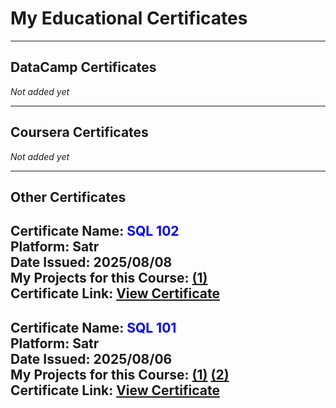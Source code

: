 # My Educational Certificates

---

## DataCamp Certificates  
*Not added yet*

---

## Coursera Certificates  
*Not added yet*

---

## Other Certificates

**Certificate Name:** <span style="color:blue;">SQL 102</span>  
**Platform:** Satr  
**Date Issued:** 2025/08/08  
**My Projects for this Course:** [(1)](https://github.com/i3zmad/AL-TAMAYOZ-School-Database-v2-.git)  
**Certificate Link:**  [View Certificate](https://assets.safcsp.cloud/public/certificates/3f635d03-3e2a-4986-a632-223ff108a056/1754629586_677a2f2f-f860-4026-87e0-beebb4a79cea.png)
---

**Certificate Name:** <span style="color:blue;">SQL 101</span>  
**Platform:** Satr  
**Date Issued:** 2025/08/06  
**My Projects for this Course:** [(1)](https://github.com/i3zmad/AL_TAMAYOZ-School-Database) [(2)](https://github.com/i3zmad/-MY.LIBRARY-V.1-.git)  
**Certificate Link:**  [View Certificate](https://assets.safcsp.cloud/public/certificates/3f635d03-3e2a-4986-a632-223ff108a056/1754433925_8194df0c-6b14-4863-94e1-585a66aa3aa3.png)
---


